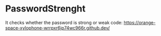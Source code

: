 # PasswordStrenght
It checks whether the password is strong or weak
code:
https://orange-space-xylophone-wrrpxr6jp74wc966r.github.dev/
